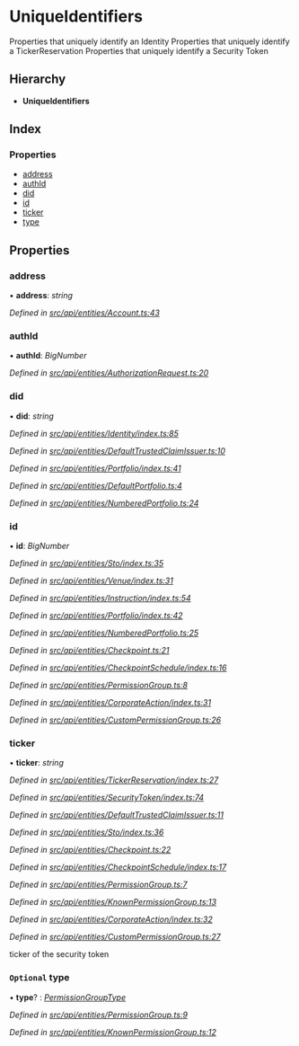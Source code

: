 # UniqueIdentifiers

Properties that uniquely identify an Identity Properties that uniquely identify a TickerReservation Properties that uniquely identify a Security Token

## Hierarchy

* **UniqueIdentifiers**

## Index

### Properties

* [address](uniqueidentifiers.md#address)
* [authId](uniqueidentifiers.md#authid)
* [did](uniqueidentifiers.md#did)
* [id](uniqueidentifiers.md#id)
* [ticker](uniqueidentifiers.md#ticker)
* [type](uniqueidentifiers.md#optional-type)

## Properties

### address

• **address**: _string_

_Defined in_ [_src/api/entities/Account.ts:43_](https://github.com/PolymathNetwork/polymesh-sdk/blob/56921667/src/api/entities/Account.ts#L43)

### authId

• **authId**: _BigNumber_

_Defined in_ [_src/api/entities/AuthorizationRequest.ts:20_](https://github.com/PolymathNetwork/polymesh-sdk/blob/56921667/src/api/entities/AuthorizationRequest.ts#L20)

### did

• **did**: _string_

_Defined in_ [_src/api/entities/Identity/index.ts:85_](https://github.com/PolymathNetwork/polymesh-sdk/blob/56921667/src/api/entities/Identity/index.ts#L85)

_Defined in_ [_src/api/entities/DefaultTrustedClaimIssuer.ts:10_](https://github.com/PolymathNetwork/polymesh-sdk/blob/56921667/src/api/entities/DefaultTrustedClaimIssuer.ts#L10)

_Defined in_ [_src/api/entities/Portfolio/index.ts:41_](https://github.com/PolymathNetwork/polymesh-sdk/blob/56921667/src/api/entities/Portfolio/index.ts#L41)

_Defined in_ [_src/api/entities/DefaultPortfolio.ts:4_](https://github.com/PolymathNetwork/polymesh-sdk/blob/56921667/src/api/entities/DefaultPortfolio.ts#L4)

_Defined in_ [_src/api/entities/NumberedPortfolio.ts:24_](https://github.com/PolymathNetwork/polymesh-sdk/blob/56921667/src/api/entities/NumberedPortfolio.ts#L24)

### id

• **id**: _BigNumber_

_Defined in_ [_src/api/entities/Sto/index.ts:35_](https://github.com/PolymathNetwork/polymesh-sdk/blob/56921667/src/api/entities/Sto/index.ts#L35)

_Defined in_ [_src/api/entities/Venue/index.ts:31_](https://github.com/PolymathNetwork/polymesh-sdk/blob/56921667/src/api/entities/Venue/index.ts#L31)

_Defined in_ [_src/api/entities/Instruction/index.ts:54_](https://github.com/PolymathNetwork/polymesh-sdk/blob/56921667/src/api/entities/Instruction/index.ts#L54)

_Defined in_ [_src/api/entities/Portfolio/index.ts:42_](https://github.com/PolymathNetwork/polymesh-sdk/blob/56921667/src/api/entities/Portfolio/index.ts#L42)

_Defined in_ [_src/api/entities/NumberedPortfolio.ts:25_](https://github.com/PolymathNetwork/polymesh-sdk/blob/56921667/src/api/entities/NumberedPortfolio.ts#L25)

_Defined in_ [_src/api/entities/Checkpoint.ts:21_](https://github.com/PolymathNetwork/polymesh-sdk/blob/56921667/src/api/entities/Checkpoint.ts#L21)

_Defined in_ [_src/api/entities/CheckpointSchedule/index.ts:16_](https://github.com/PolymathNetwork/polymesh-sdk/blob/56921667/src/api/entities/CheckpointSchedule/index.ts#L16)

_Defined in_ [_src/api/entities/PermissionGroup.ts:8_](https://github.com/PolymathNetwork/polymesh-sdk/blob/56921667/src/api/entities/PermissionGroup.ts#L8)

_Defined in_ [_src/api/entities/CorporateAction/index.ts:31_](https://github.com/PolymathNetwork/polymesh-sdk/blob/56921667/src/api/entities/CorporateAction/index.ts#L31)

_Defined in_ [_src/api/entities/CustomPermissionGroup.ts:26_](https://github.com/PolymathNetwork/polymesh-sdk/blob/56921667/src/api/entities/CustomPermissionGroup.ts#L26)

### ticker

• **ticker**: _string_

_Defined in_ [_src/api/entities/TickerReservation/index.ts:27_](https://github.com/PolymathNetwork/polymesh-sdk/blob/56921667/src/api/entities/TickerReservation/index.ts#L27)

_Defined in_ [_src/api/entities/SecurityToken/index.ts:74_](https://github.com/PolymathNetwork/polymesh-sdk/blob/56921667/src/api/entities/SecurityToken/index.ts#L74)

_Defined in_ [_src/api/entities/DefaultTrustedClaimIssuer.ts:11_](https://github.com/PolymathNetwork/polymesh-sdk/blob/56921667/src/api/entities/DefaultTrustedClaimIssuer.ts#L11)

_Defined in_ [_src/api/entities/Sto/index.ts:36_](https://github.com/PolymathNetwork/polymesh-sdk/blob/56921667/src/api/entities/Sto/index.ts#L36)

_Defined in_ [_src/api/entities/Checkpoint.ts:22_](https://github.com/PolymathNetwork/polymesh-sdk/blob/56921667/src/api/entities/Checkpoint.ts#L22)

_Defined in_ [_src/api/entities/CheckpointSchedule/index.ts:17_](https://github.com/PolymathNetwork/polymesh-sdk/blob/56921667/src/api/entities/CheckpointSchedule/index.ts#L17)

_Defined in_ [_src/api/entities/PermissionGroup.ts:7_](https://github.com/PolymathNetwork/polymesh-sdk/blob/56921667/src/api/entities/PermissionGroup.ts#L7)

_Defined in_ [_src/api/entities/KnownPermissionGroup.ts:13_](https://github.com/PolymathNetwork/polymesh-sdk/blob/56921667/src/api/entities/KnownPermissionGroup.ts#L13)

_Defined in_ [_src/api/entities/CorporateAction/index.ts:32_](https://github.com/PolymathNetwork/polymesh-sdk/blob/56921667/src/api/entities/CorporateAction/index.ts#L32)

_Defined in_ [_src/api/entities/CustomPermissionGroup.ts:27_](https://github.com/PolymathNetwork/polymesh-sdk/blob/56921667/src/api/entities/CustomPermissionGroup.ts#L27)

ticker of the security token

### `Optional` type

• **type**? : [_PermissionGroupType_](../enums/permissiongrouptype.md)

_Defined in_ [_src/api/entities/PermissionGroup.ts:9_](https://github.com/PolymathNetwork/polymesh-sdk/blob/56921667/src/api/entities/PermissionGroup.ts#L9)

_Defined in_ [_src/api/entities/KnownPermissionGroup.ts:12_](https://github.com/PolymathNetwork/polymesh-sdk/blob/56921667/src/api/entities/KnownPermissionGroup.ts#L12)

